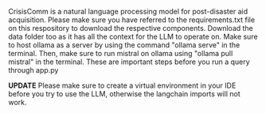 CrisisComm is a natural language processing model for post-disaster aid acquisition. Please make sure you have referred to the requirements.txt file on this respository to download the respective components. Download the data folder too as it has all the context for the LLM to operate on.
Make sure to host ollama as a server by using the command "ollama serve" in the terminal. Then, make sure to run mistral on ollama using "ollama pull mistral" in the terminal. These are important steps before you run a query through app.py

**UPDATE** Please make sure to create a virtual environment in your IDE before you try to use the LLM, otherwise the langchain imports will not work.
